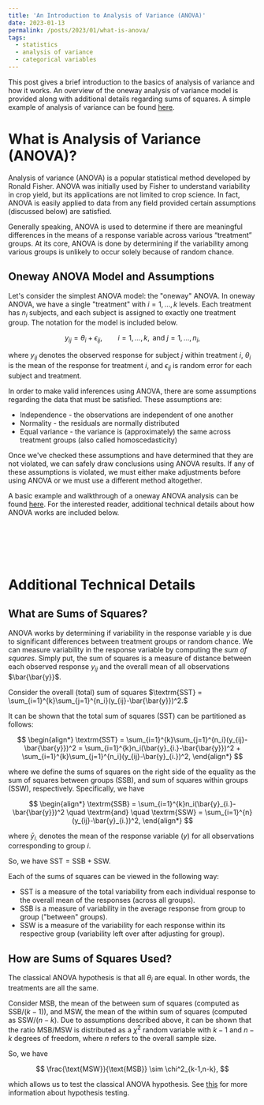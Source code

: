 ```yaml
---
title: 'An Introduction to Analysis of Variance (ANOVA)'
date: 2023-01-13
permalink: /posts/2023/01/what-is-anova/
tags:
  - statistics
  - analysis of variance
  - categorical variables
---
```


This post gives a brief introduction to the basics of analysis of variance and how it works. An overview of the oneway analysis of variance model is provided along with additional details regarding sums of squares. A simple example of analysis of variance can be found [here](https://trgrimm.github.io/posts/2022/10/what-is-anova/).

# What is Analysis of Variance (ANOVA)?

Analysis of variance (ANOVA) is a popular statistical method developed
by Ronald Fisher. ANOVA was initially used by Fisher to understand
variability in crop yield, but its applications are not limited to crop
science. In fact, ANOVA is easily applied to data from any field
provided certain assumptions (discussed below) are satisfied.

Generally speaking, ANOVA is used to determine if there are meaningful
differences in the means of a response variable across various
“treatment” groups. At its core, ANOVA is done by determining if the
variability among various groups is unlikely to occur solely because of
random chance.

## Oneway ANOVA Model and Assumptions

Let's consider the simplest ANOVA model: the "oneway" ANOVA. In oneway ANOVA, we have a single "treatment" with $i = 1,\ldots,k$ levels. Each treatment has $n_i$ subjects, and each subject is assigned to exactly one treatment group. The notation for the model is included below.

$$
y_{ij} = \theta_i + \epsilon_{ij}, \qquad i = 1,\ldots, k, \textrm{ and } j = 1,\ldots,n_i,
$$

where $y_{ij}$ denotes the observed response for subject $j$ within treatment $i$, $\theta_i$ is the mean of the response for treatment $i$, and $\epsilon_{ij}$ is random error for each subject and treatment.

In order to make valid inferences using ANOVA, there are some assumptions regarding the data that must be satisfied. These assumptions are:

* Independence - the observations are independent of one another
* Normality - the residuals are normally distributed
* Equal variance - the variance is (approximately) the same across treatment groups (also called homoscedasticity)

Once we've checked these assumptions and have determined that they are not violated, we can safely draw conclusions using ANOVA results. If any of these assumptions is violated, we must either make adjustments before using ANOVA or we must use a different method altogether.

A basic example and walkthrough of a oneway ANOVA analysis can be found [here](https://trgrimm.github.io/posts/2022/10/what-is-anova/). For the interested reader, additional technical details about how ANOVA works are included below.

<br>
<br>
<br>
<br>

# Additional Technical Details

## What are Sums of Squares?

ANOVA works by determining if variability in the response variable $y$ is due to significant differences between treatment groups or random chance. We can measure variability in the response variable by computing the *sum of squares*. Simply put, the sum of squares is a measure of distance between each observed response $y_{ij}$ and the overall mean of all observations $\bar{\bar{y}}$.

Consider the overall (total) sum of squares $\textrm{SST} = \sum_{i=1}^{k}\sum_{j=1}^{n_i}(y_{ij}-\bar{\bar{y}})^2.$

It can be shown that the total sum of squares (SST) can be partitioned
as follows:

$$
\begin{align*}
\textrm{SST} = \sum_{i=1}^{k}\sum_{j=1}^{n_i}(y_{ij}-\bar{\bar{y}})^2 = \sum_{i=1}^{k}n_i(\bar{y}_{i.}-\bar{\bar{y}})^2 + \sum_{i=1}^{k}\sum_{j=1}^{n_i}(y_{ij}-\bar{y}_{i.})^2,
\end{align*}
$$

where we define the sums of squares on the right side of the equality as
the sum of squares between groups (SSB), and sum of squares within
groups (SSW), respectively. Specifically, we have

$$
\begin{align*}
\textrm{SSB} = \sum_{i=1}^{k}n_i(\bar{y}_{i.}-\bar{\bar{y}})^2 \quad \textrm{and} \quad \textrm{SSW} = \sum_{i=1}^{n}(y_{ij}-\bar{y}_{i.})^2,
\end{align*}
$$

where $\bar{y}_{i.}$ denotes the mean of the response variable ($y$) for all observations corresponding to group $i$.

So, we have $\textrm{SST} = \textrm{SSB} + \textrm{SSW}$.

Each of the sums of squares can be viewed in the following way:

* SST is a measure of the total variability from each individual response to the overall mean of the responses (across all groups).
* SSB is a measure of variability in the average response from group to group ("between" groups).
* SSW is a measure of the variability for each response within its respective group (variability left over after adjusting for group).

## How are Sums of Squares Used?

The classical ANOVA hypothesis is that all $\theta_i$ are equal. In other words, the treatments are all the same.

Consider MSB, the mean of the between sum of squares (computed as $\text{SSB}/(k-1)$), and MSW, the mean of the within sum of squares (computed as $\text{SSW}/(n-k)$. Due to assumptions described above, it can be shown that the ratio MSB/MSW is distributed as a $\chi^2$ random variable with $k-1$ and $n-k$ degrees of freedom, where $n$ refers to the overall sample size.

So, we have

$$
\frac{\text{MSW}}{\text{MSB}} \sim \chi^2_{k-1,n-k},
$$

which allows us to test the classical ANOVA hypothesis. See [this](https://en.wikipedia.org/wiki/Statistical_hypothesis_testing) for more information about hypothesis testing.
